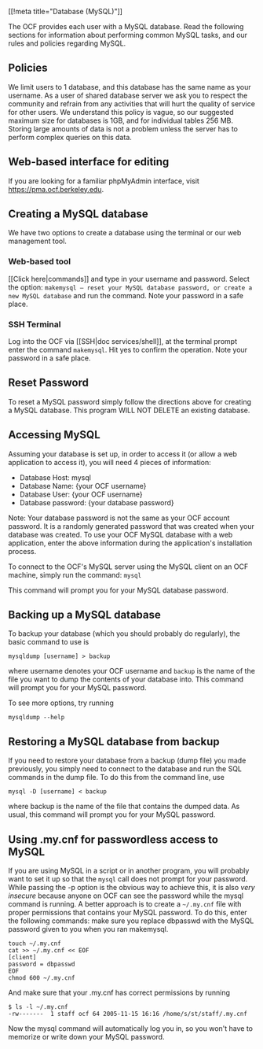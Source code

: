 [[!meta title="Database (MySQL)"]]

The OCF provides each user with a MySQL database. Read the following sections
for information about performing common MySQL tasks, and our rules and policies
regarding MySQL.


## Policies

We limit users to 1 database, and this database has the same name as your
username. As a user of shared database server we ask you to respect the
community and refrain from any activities that will hurt the quality of service
for other users. We understand this policy is vague, so our suggested maximum
size for databases is 1GB, and for individual tables 256 MB. Storing large
amounts of data is not a problem unless the server has to perform complex
queries on this data.


## Web-based interface for editing

If you are looking for a familiar phpMyAdmin interface, visit
<https://pma.ocf.berkeley.edu>.

## Creating a MySQL database

We have two options to create a database using the terminal or our web management tool.


### Web-based tool

[[Click here|commands]] and type in your username and password. Select the
option: `makemysql — reset your MySQL database password, or create a new MySQL
database` and run the command. Note your password in a safe place.


### SSH Terminal

Log into the OCF via [[SSH|doc services/shell]], at the terminal prompt enter
the command `makemysql`. Hit yes to confirm the operation. Note your password
in a safe place.


## Reset Password

To reset a MySQL password simply follow the directions above for creating a
MySQL database. This program WILL NOT DELETE an existing database.


## Accessing MySQL

Assuming your database is set up, in order to access it (or allow a web
application to access it), you will need 4 pieces of information:

* Database Host: mysql
* Database Name: {your OCF username}
* Database User: {your OCF username}
* Database password: {your database password}

Note: Your database password is not the same as your OCF account password. It
is a randomly generated password that was created when your database was
created. To use your OCF MySQL database with a web application, enter the above
information during the application's installation process.

To connect to the OCF's MySQL server using the MySQL client on an OCF machine, simply run the command:
`mysql`

This command will prompt you for your MySQL database password.


## Backing up a MySQL database

To backup your database (which you should probably do regularly), the basic command to use is

    mysqldump [username] > backup

where username denotes your OCF username and `backup` is the name of the file
you want to dump the contents of your database into. This command will prompt
you for your MySQL password.

To see more options, try running

    mysqldump --help


## Restoring a MySQL database from backup

If you need to restore your database from a backup (dump file) you made
previously, you simply need to connect to the database and run the SQL commands
in the dump file. To do this from the command line, use

    mysql -D [username] < backup

where backup is the name of the file that contains the dumped data. As usual,
this command will prompt you for your MySQL password.


## Using .my.cnf for passwordless access to MySQL

If you are using MySQL in a script or in another program, you will probably
want to set it up so that the `mysql` call does not prompt for your password.
While passing the -p option is the obvious way to achieve this, it is also
*very insecure* because anyone on OCF can see the password while the mysql
command is running. A better approach is to create a `~/.my.cnf` file with
proper permissions that contains your MySQL password. To do this, enter the
following commands: make sure you replace dbpasswd with the MySQL password
given to you when you ran makemysql.


    touch ~/.my.cnf
    cat >> ~/.my.cnf << EOF
    [client]
    password = dbpasswd
    EOF
    chmod 600 ~/.my.cnf

And make sure that your .my.cnf has correct permissions by running

    $ ls -l ~/.my.cnf
    -rw-------  1 staff ocf 64 2005-11-15 16:16 /home/s/st/staff/.my.cnf

Now the mysql command will automatically log you in, so you won't have to
memorize or write down your MySQL password.
